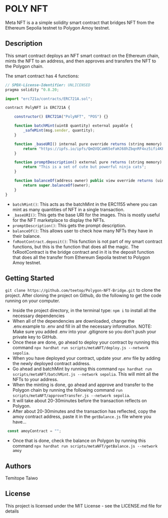 # POLY NFT
Meta NFT is a a simple solidity smart contract that bridges NFT from the Ethereum Sepolia testnet to Polygon Amoy testnet. 

## Description
This smart contract deploys an NFT smart contract on the Ethereum chain, mints the NFT to an address, and then approves and transfers the NFT to the Polygon chain.

The smart contract has 4 functions:
```javascript
// SPDX-License-Identifier: UNLICENSED 
pragma solidity ^0.8.20;

import "erc721a/contracts/ERC721A.sol";

contract PolyNFT is ERC721A {

    constructor() ERC721A("PolyNFT", "POS") {}

    function batchMint(uint8 quantity) external payable {
        _safeMint(msg.sender, quantity);
    }

    function _baseURI() internal pure override returns (string memory) {
        return "https://ipfs.io/ipfs/QmQVQCaW65eFaHJ68hZbqnRF4xz5ifi4KF1qWEqVn5RNgB/1.png";
    }

    function promptDescription() external pure returns (string memory) {
        return "This is a set of cute but powerful ninja cats";
    }

    function balanceOf(address owner) public view override returns (uint256) {
        return super.balanceOf(owner);
    }
}
```

- ```batchMint()```: This acts as the batchMint in the ERC1155 where you can mint as many quantities of NFT in a single transaction.
-  ```_baseURI()```: This gets the base URI for the images. This is mostly useful for the NFT marketplace to display the NFTs.
- ```promptDescription()```: This gets the prompt description.
- ```balanceOf()```: This allows user to check how many NFTs they have in their balance.
- ```fxRootContract.deposit()```: This function is not part of my smart contract functions, but this is the function that does all the magic. The fxRootContract is the bridge contract and in it is the deposit function that does all the transfer from Ethereum Sepolia testnet to Polygon Amoy testnet.

## Getting Started
```git clone https://github.com/teetop/Polygon-NFT-Bridge.git``` to clone the project. 
After cloning the project on Github, do the following to get the code running on your computer.

- Inside the project directory, in the terminal type: ```npm i``` to install all the necessary dependencies
- When all of the dependencies are downloaded, change the .env.example to .env and fill in all the necessary information. NOTE: Make sure you added .env into your .gitignore so you don't push your private key to GitHub.
- Once these are done, go ahead to deploy your contract by running this command ```npx hardhat run scripts/metaNFT/deploy.js --network sepolia```. 
- When you have deployed your contract, update your .env file by adding the newly deployed contract address.
- Go ahead and batchMint by running this command ```npx hardhat run scripts/metaNFT/batchMint.js --network sepolia```. This will mint all the NFTs to your address.
- When the minting is done, go ahead and approve and transfer to the Polygon chain by running the following command ```run scripts/metaNFT/approveTransfer.js --network sepolia```. 
- It will take about 20-30minutes before the transaction reflects on Polygon.
- After about 20-30minutes and the transaction has reflected, copy the amoy contract address, paste it in the ```getBalance.js``` file where you have...
 ```javascript
  const amoyContract = "";
  ```
- Once that is done, check the balance on Polygon by running this command ```npx hardhat run scripts/metaNFT/getBalance.js --network amoy```

## Authors
Temitope Taiwo

## License
This project is licensed under the MIT License - see the LICENSE.md file for details
